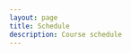 ```yaml
---
layout: page
title: Schedule
description: Course schedule
---
```



<html lang='en'>
  <head>
    <meta charset='utf-8' />
    <script src='https://cdn.jsdelivr.net/npm/fullcalendar@6.1.11/index.global.min.js'></script>
    <script src="https://cdn.jsdelivr.net/npm/@fullcalendar/google-calendar@6.1.11/index.global.min.js"></script>
    <script src="/calendar.js"></script>
  </head>
  <body>
    <div id='calendar'></div>
  </body>
</html>